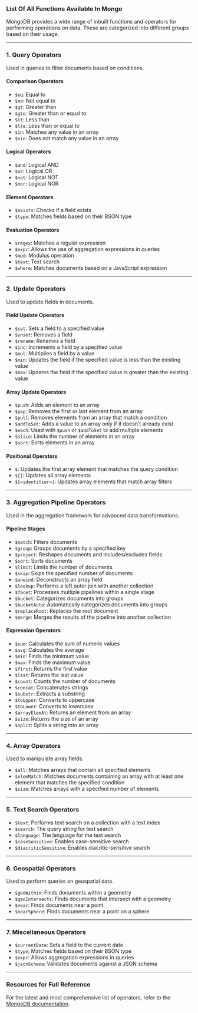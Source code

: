 ### **List Of All Functions Available In Mongo**

MongoDB provides a wide range of inbuilt functions and operators for performing operations on data. These are categorized into different groups based on their usage.

---

### **1. Query Operators**
Used in queries to filter documents based on conditions.

#### **Comparison Operators**
- `$eq`: Equal to
- `$ne`: Not equal to
- `$gt`: Greater than
- `$gte`: Greater than or equal to
- `$lt`: Less than
- `$lte`: Less than or equal to
- `$in`: Matches any value in an array
- `$nin`: Does not match any value in an array

#### **Logical Operators**
- `$and`: Logical AND
- `$or`: Logical OR
- `$not`: Logical NOT
- `$nor`: Logical NOR

#### **Element Operators**
- `$exists`: Checks if a field exists
- `$type`: Matches fields based on their BSON type

#### **Evaluation Operators**
- `$regex`: Matches a regular expression
- `$expr`: Allows the use of aggregation expressions in queries
- `$mod`: Modulus operation
- `$text`: Text search
- `$where`: Matches documents based on a JavaScript expression

---

### **2. Update Operators**
Used to update fields in documents.

#### **Field Update Operators**
- `$set`: Sets a field to a specified value
- `$unset`: Removes a field
- `$rename`: Renames a field
- `$inc`: Increments a field by a specified value
- `$mul`: Multiplies a field by a value
- `$min`: Updates the field if the specified value is less than the existing value
- `$max`: Updates the field if the specified value is greater than the existing value

#### **Array Update Operators**
- `$push`: Adds an element to an array
- `$pop`: Removes the first or last element from an array
- `$pull`: Removes elements from an array that match a condition
- `$addToSet`: Adds a value to an array only if it doesn’t already exist
- `$each`: Used with `$push` or `$addToSet` to add multiple elements
- `$slice`: Limits the number of elements in an array
- `$sort`: Sorts elements in an array

#### **Positional Operators**
- `$`: Updates the first array element that matches the query condition
- `$[]`: Updates all array elements
- `$[<identifier>]`: Updates array elements that match array filters

---

### **3. Aggregation Pipeline Operators**
Used in the aggregation framework for advanced data transformations.

#### **Pipeline Stages**
- `$match`: Filters documents
- `$group`: Groups documents by a specified key
- `$project`: Reshapes documents and includes/excludes fields
- `$sort`: Sorts documents
- `$limit`: Limits the number of documents
- `$skip`: Skips the specified number of documents
- `$unwind`: Deconstructs an array field
- `$lookup`: Performs a left outer join with another collection
- `$facet`: Processes multiple pipelines within a single stage
- `$bucket`: Categorizes documents into groups
- `$bucketAuto`: Automatically categorizes documents into groups
- `$replaceRoot`: Replaces the root document
- `$merge`: Merges the results of the pipeline into another collection

#### **Expression Operators**
- `$sum`: Calculates the sum of numeric values
- `$avg`: Calculates the average
- `$min`: Finds the minimum value
- `$max`: Finds the maximum value
- `$first`: Returns the first value
- `$last`: Returns the last value
- `$count`: Counts the number of documents
- `$concat`: Concatenates strings
- `$substr`: Extracts a substring
- `$toUpper`: Converts to uppercase
- `$toLower`: Converts to lowercase
- `$arrayElemAt`: Returns an element from an array
- `$size`: Returns the size of an array
- `$split`: Splits a string into an array

---

### **4. Array Operators**
Used to manipulate array fields.

- `$all`: Matches arrays that contain all specified elements
- `$elemMatch`: Matches documents containing an array with at least one element that matches the specified condition
- `$size`: Matches arrays with a specified number of elements

---

### **5. Text Search Operators**
- `$text`: Performs text search on a collection with a text index
- `$search`: The query string for text search
- `$language`: The language for the text search
- `$caseSensitive`: Enables case-sensitive search
- `$diacriticSensitive`: Enables diacritic-sensitive search

---

### **6. Geospatial Operators**
Used to perform queries on geospatial data.

- `$geoWithin`: Finds documents within a geometry
- `$geoIntersects`: Finds documents that intersect with a geometry
- `$near`: Finds documents near a point
- `$nearSphere`: Finds documents near a point on a sphere

---

### **7. Miscellaneous Operators**
- `$currentDate`: Sets a field to the current date
- `$type`: Matches fields based on their BSON type
- `$expr`: Allows aggregation expressions in queries
- `$jsonSchema`: Validates documents against a JSON schema

---

### **Resources for Full Reference**
For the latest and most comprehensive list of operators, refer to the [MongoDB documentation](https://www.mongodb.com/docs/manual/).

